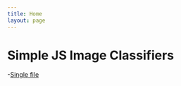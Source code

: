```yaml
---
title: Home
layout: page
---
```


# Simple JS Image Classifiers

-[Single file](./HTML/singlefile.html) 























